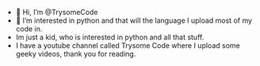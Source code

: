 - 👋 Hi, I’m @TrysomeCode
- 👀 I’m interested in python and that will the language I upload most of my code in.
- Im just a kid, who is interested in python and all that stuff.
- I have a youtube channel called Trysome Code where I upload some geeky videos, thank you for reading.

<!---
PrawnThegr8/PrawnThegr8 is a ✨ special ✨ repository because its `README.md` (this file) appears on your GitHub profile.
You can click the Preview link to take a look at your changes.
--->
